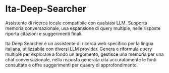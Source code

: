 # Ita-Deep-Searcher
Assistente di ricerca locale compatibile con qualsiasi LLM. Supporta memoria conversazionale, usa espansione di query multiple,  nelle risposte riporta citazioni e suggerimenti finali.

Ita Deep Searcher è un assistente di ricerca web specifico per la lingua italiana, utilizzabile con diversi LLM provider.
Genera e riformula query multiple per esplorare a fondo un argomento, gestisce una memoria per una chat conversazionale, nella risposta generata cita accuratamente le fonti consultate e offre suggerimenti per quaery di approfondimento.
